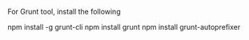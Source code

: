 For Grunt tool, install the following

npm install -g grunt-cli
npm install grunt
npm install grunt-autoprefixer

